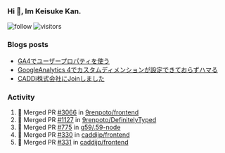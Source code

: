 ### Hi 👋, Im Keisuke Kan.

<!--
**9renpoto/9renpoto** is a ✨ _special_ ✨ repository because its `README.md` (this file) appears on your GitHub profile.

Here are some ideas to get you started:

- 🔭 I’m currently working on ...
- 🌱 I’m currently learning ...
- 👯 I’m looking to collaborate on ...
- 🤔 I’m looking for help with ...
- 💬 Ask me about ...
- 📫 How to reach me: ...
- 😄 Pronouns: ...
- ⚡ Fun fact: ...
-->

![follow](https://img.shields.io/github/followers/9renpoto?label=Follow&style=social)
![visitors](https://komarev.com/ghpvc/?username=9renpoto&label=Profile%20views&color=0e75b6&style=flat)

### Blogs posts

<!-- BLOG-POST-LIST:START -->
- [GA4でユーザープロパティを使う](https://9renpoto.dev/2021/02/21/google-analytics-4-user-properties/)
- [GoogleAnalytics 4でカスタムディメンションが設定できておらずハマる](https://9renpoto.dev/2021/02/13/google-analytics-4/)
- [CADDi株式会社にJoinしました](https://9renpoto.dev/2020/12/05/join/)
<!-- BLOG-POST-LIST:END -->

### Activity

<!--START_SECTION:activity-->
1. 🎉 Merged PR [#3066](https://github.com/9renpoto/frontend/pull/3066) in [9renpoto/frontend](https://github.com/9renpoto/frontend)
2. 🎉 Merged PR [#1127](https://github.com/9renpoto/DefinitelyTyped/pull/1127) in [9renpoto/DefinitelyTyped](https://github.com/9renpoto/DefinitelyTyped)
3. 🎉 Merged PR [#775](https://github.com/g59/.59-node/pull/775) in [g59/.59-node](https://github.com/g59/.59-node)
4. 🎉 Merged PR [#330](https://github.com/caddijp/frontend/pull/330) in [caddijp/frontend](https://github.com/caddijp/frontend)
5. 🎉 Merged PR [#331](https://github.com/caddijp/frontend/pull/331) in [caddijp/frontend](https://github.com/caddijp/frontend)
<!--END_SECTION:activity-->

<!--START_SECTION:waka-->
<!--END_SECTION:waka-->